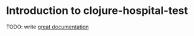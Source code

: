 # Introduction to clojure-hospital-test

TODO: write [great documentation](http://jacobian.org/writing/what-to-write/)

